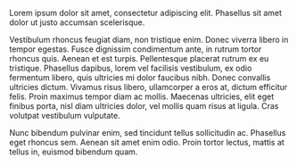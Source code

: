 Lorem ipsum dolor sit amet, consectetur adipiscing elit. Phasellus sit amet dolor ut justo accumsan scelerisque. 

Vestibulum rhoncus feugiat diam, non tristique enim. Donec viverra libero in tempor egestas. Fusce dignissim condimentum ante, in rutrum tortor rhoncus quis. Aenean et est turpis. Pellentesque placerat rutrum ex eu tristique. Phasellus dapibus, lorem vel facilisis vestibulum, ex odio fermentum libero, quis ultricies mi dolor faucibus nibh. Donec convallis ultricies dictum. Vivamus risus libero, ullamcorper a eros at, dictum efficitur felis. Proin maximus tempor diam ac mollis. Maecenas ultricies, elit eget finibus porta, nisl diam ultricies dolor, vel mollis quam risus at ligula. Cras volutpat vestibulum vulputate. 

Nunc bibendum pulvinar enim, sed tincidunt tellus sollicitudin ac. Phasellus eget rhoncus sem. Aenean sit amet enim odio. Proin tortor lectus, mattis at tellus in, euismod bibendum quam.